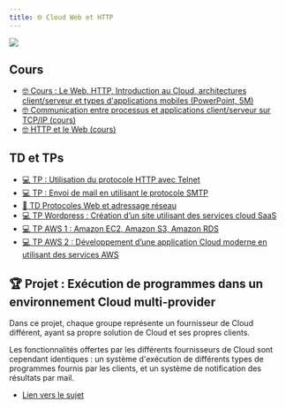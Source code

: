 ```yaml
---
title: 🌐 Cloud Web et HTTP
---
```


![](@assets/undraw/undraw_cloud-hosting_tfeh.svg)

## Cours

- [🤓 Cours : Le Web, HTTP, Introduction au Cloud, architectures client/serveur et types d'applications mobiles (PowerPoint, 5M)](/cours/cloud-web.pptx)
- [🤓 Communication entre processus et applications client/serveur sur TCP/IP (cours)](/cloud/client-serveur-tcp-ip)
- [🤓 HTTP et le Web (cours)](/cloud/http-web)

## TD et TPs

- [💻 TP : Utilisation du protocole HTTP avec Telnet](/cloud/exo-telnet_http)
- [💻 TP : Envoi de mail en utilisant le protocole SMTP](/cloud/exo-smtp)
- [📝 TD Protocoles Web et adressage réseau](/cloud/protocoles-web-td)
- [💻 TP Wordpress : Création d’un site utilisant des services cloud SaaS](/cloud/tp_wordpress)
- [💻 TP AWS 1 : Amazon EC2, Amazon S3, Amazon RDS](/cloud/tp_aws-1)
- [💻 TP AWS 2 : Développement d’une application Cloud moderne en utilisant des services AWS](/cloud/tp_aws-2)

## 🏆 Projet : Exécution de programmes dans un environnement Cloud multi-provider

Dans ce projet, chaque groupe représente un fournisseur de Cloud différent, ayant sa propre solution de Cloud et ses propres clients.

Les fonctionnalités offertes par les différents fournisseurs de Cloud sont cependant identiques : un système d'exécution de différents types de programmes fournis par les clients, et un système de notification des résultats par mail.

- [Lien vers le sujet](/cloud/projet-multi-cloud)

